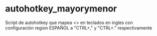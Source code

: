 # autohotkey_mayorymenor
Script de autohotkey que mapea &lt;> en teclados en ingles con configuración region ESPAÑOL a "CTRL+," y "CTRL+." respectivamente

